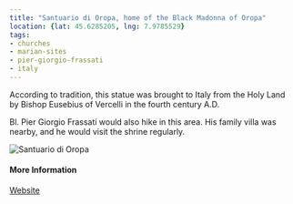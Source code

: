 ```yaml
---
title: "Santuario di Oropa, home of the Black Madonna of Oropa"
location: {lat: 45.6285205, lng: 7.9785529}
tags:
- churches
- marian-sites
- pier-giorgio-frassati
- italy
---
```


According to tradition, this statue was brought to Italy from the Holy Land by Bishop Eusebius of Vercelli in the fourth century A.D.

Bl. Pier Giorgio Frassati would also hike in this area.  His family villa was nearby, and he would visit the shrine regularly.

![Santuario di Oropa](https://www.santuariodioropa.it/wp-content/uploads/2022/05/panoramica-oropa-foto-Tracanna-1024x576.jpg)

#### More Information

[Website](https://www.santuariodioropa.it/en/)
